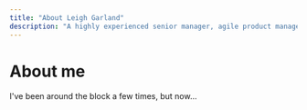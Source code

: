 ```yaml
---
title: "About Leigh Garland"
description: "A highly experienced senior manager, agile product manager and web development lead. Check out my CV!"
---
```


# About me

I've been around the block a few times, but now...
